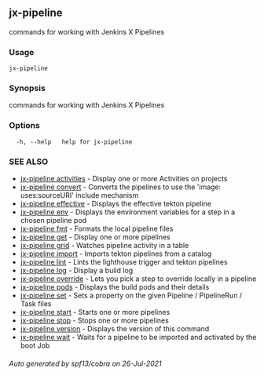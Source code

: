 ## jx-pipeline

commands for working with Jenkins X Pipelines

### Usage

```
jx-pipeline
```

### Synopsis

commands for working with Jenkins X Pipelines

### Options

```
  -h, --help   help for jx-pipeline
```

### SEE ALSO

* [jx-pipeline activities](jx-pipeline_activities.md)	 - Display one or more Activities on projects
* [jx-pipeline convert](jx-pipeline_convert.md)	 - Converts the pipelines to use the 'image: uses:sourceURI' include mechanism
* [jx-pipeline effective](jx-pipeline_effective.md)	 - Displays the effective tekton pipeline
* [jx-pipeline env](jx-pipeline_env.md)	 - Displays the environment variables for a step in a chosen pipeline pod
* [jx-pipeline fmt](jx-pipeline_fmt.md)	 - Formats the local pipeline files
* [jx-pipeline get](jx-pipeline_get.md)	 - Display one or more pipelines
* [jx-pipeline grid](jx-pipeline_grid.md)	 - Watches pipeline activity in a table
* [jx-pipeline import](jx-pipeline_import.md)	 - Imports tekton pipelines from a catalog
* [jx-pipeline lint](jx-pipeline_lint.md)	 - Lints the lighthouse trigger and tekton pipelines
* [jx-pipeline log](jx-pipeline_log.md)	 - Display a build log
* [jx-pipeline override](jx-pipeline_override.md)	 - Lets you pick a step to override locally in a pipeline
* [jx-pipeline pods](jx-pipeline_pods.md)	 - Displays the build pods and their details
* [jx-pipeline set](jx-pipeline_set.md)	 - Sets a property on the given Pipeline / PipelineRun / Task files
* [jx-pipeline start](jx-pipeline_start.md)	 - Starts one or more pipelines
* [jx-pipeline stop](jx-pipeline_stop.md)	 - Stops one or more pipelines
* [jx-pipeline version](jx-pipeline_version.md)	 - Displays the version of this command
* [jx-pipeline wait](jx-pipeline_wait.md)	 - Waits for a pipeline to be imported and activated by the boot Job

###### Auto generated by spf13/cobra on 26-Jul-2021
